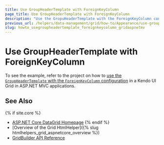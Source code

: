```yaml
---
title: Use GroupHeaderTemplate with ForeignKeyColumn
page_title: Use GroupHeaderTemplate with ForeignKeyColumn
description: "Use the GropuHeaderTemplate with the ForeignKeyColumn configuration in a Kendo UI Grid in ASP.NET MVC applications."
previous_url: /helpers/data-management/grid/how-to/Appearance/use-groupheadertemplate-foreignkeycolumn
slug: howto_usegroupheadertemplate_foreignkeycolumn_gridaspnetmv
---
```


# Use GroupHeaderTemplate with ForeignKeyColumn

To see the example, refer to the project on how to [use the `GroupHeaderTemplate` with the `ForeignKeyColumn` configuration](https://github.com/telerik/ui-for-aspnet-mvc-examples/tree/master/Telerik.Examples.Mvc/Telerik.Examples.Mvc/Areas/GridForeignKeyGroupHeaderTemplate) in a Kendo UI Grid in ASP.NET MVC applications.

## See Also

{% if site.core %}
* [ASP.NET Core DataGrid Homepage](https://www.telerik.com/aspnet-core-ui/grid)
{% endif %}
* [Overview of the Grid HtmlHelper]({% slug htmlhelpers_grid_aspnetcore_overview %})
* [GridBuilder API Reference](https://docs.telerik.com/aspnet-mvc/api/kendo.mvc.ui.fluent/gridbuilder)
